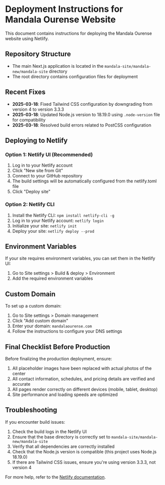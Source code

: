 # Deployment Instructions for Mandala Ourense Website

This document contains instructions for deploying the Mandala Ourense website using Netlify.

## Repository Structure

- The main Next.js application is located in the `mandala-site/mandala-new/mandala-site` directory
- The root directory contains configuration files for deployment

## Recent Fixes

- **2025-03-18**: Fixed Tailwind CSS configuration by downgrading from version 4 to version 3.3.3 
- **2025-03-18**: Updated Node.js version to 18.19.0 using `.node-version` file for compatibility
- **2025-03-18**: Resolved build errors related to PostCSS configuration

## Deploying to Netlify

### Option 1: Netlify UI (Recommended)

1. Log in to your Netlify account
2. Click "New site from Git"
3. Connect to your GitHub repository
4. The build settings will be automatically configured from the netlify.toml file
5. Click "Deploy site"

### Option 2: Netlify CLI

1. Install the Netlify CLI: `npm install netlify-cli -g`
2. Log in to your Netlify account: `netlify login`
3. Initialize your site: `netlify init`
4. Deploy your site: `netlify deploy --prod`

## Environment Variables

If your site requires environment variables, you can set them in the Netlify UI:

1. Go to Site settings > Build & deploy > Environment
2. Add the required environment variables

## Custom Domain

To set up a custom domain:

1. Go to Site settings > Domain management
2. Click "Add custom domain"
3. Enter your domain: `mandalaourense.com`
4. Follow the instructions to configure your DNS settings

## Final Checklist Before Production

Before finalizing the production deployment, ensure:

1. All placeholder images have been replaced with actual photos of the center
2. All contact information, schedules, and pricing details are verified and accurate
3. All pages render correctly on different devices (mobile, tablet, desktop)
4. Site performance and loading speeds are optimized

## Troubleshooting

If you encounter build issues:

1. Check the build logs in the Netlify UI
2. Ensure that the base directory is correctly set to `mandala-site/mandala-new/mandala-site`
3. Verify that all dependencies are correctly installed
4. Check that the Node.js version is compatible (this project uses Node.js 18.19.0)
5. If there are Tailwind CSS issues, ensure you're using version 3.3.3, not version 4

For more help, refer to the [Netlify documentation](https://docs.netlify.com/).